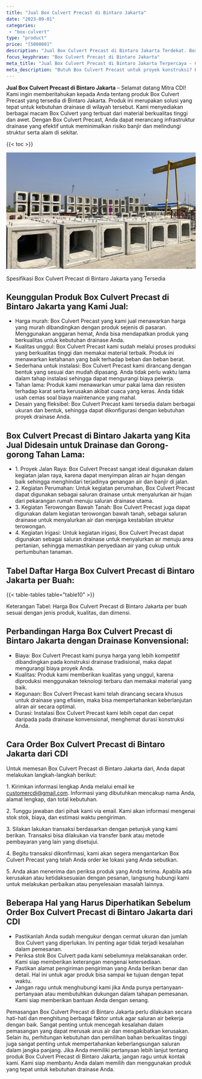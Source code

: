 ```yaml
---
title: "Jual Box Culvert Precast di Bintaro Jakarta"
date: "2023-09-01"
categories:
 - "box-culvert"
type: "product"
price: "[500000]"
description: "Jual Box Culvert Precast di Bintaro Jakarta Terdekat. Box Culvert Precast ini menjadi solusi utama dalam proyek pembangunan sebagai bahan infrastruktur yang kuat dan berkualitas tinggi. Konsultasikan kebutuhan Anda sekarang."
focus_keyphrase: "Box Culvert Precast di Bintaro Jakarta"
meta_title: "Jual Box Culvert Precast di Bintaro Jakarta Terpercaya - CDI"
meta_description: "Butuh Box Culvert Precast untuk proyek konstruksi? Kami adalah solusi tepat dengan solusi terbaik. Segera hubungi kami."
---
```


**Jual Box Culvert Precast di Bintaro Jakarta** – Selamat datang Mitra CDI! Kami ingin memberitahukan kepada Anda tentang produk Box Culvert Precast yang tersedia di Bintaro Jakarta. Produk ini merupakan solusi yang tepat untuk kebutuhan drainase di wilayah tersebut. Kami menyediakan berbagai macam Box Culvert yang terbuat dari material berkualitas tinggi dan awet. Dengan Box Culvert Precast, Anda dapat merancang infrastruktur drainase yang efektif untuk meminimalkan risiko banjir dan melindungi struktur serta alam di sekitar.

{{< toc >}}

![Jual Box Culvert Precast di Bintaro Jakarta](/images/box-culvert/box-culvert-15.jpg)

Spesifikasi Box Culvert Precast di Bintaro Jakarta yang Tersedia 

## Keunggulan Produk Box Culvert Precast di Bintaro Jakarta yang Kami Jual:

*   Harga murah: Box Culvert Precast yang kami jual menawarkan harga yang murah dibandingkan dengan produk sejenis di pasaran. Menggunakan anggaran hemat, Anda bisa mendapatkan produk yang berkualitas untuk kebutuhan drainase Anda.
*   Kualitas unggul: Box Culvert Precast kami sudah melalui proses produksi yang berkualitas tinggi dan memakai material terbaik. Produk ini menawarkan ketahanan yang baik terhadap beban dan beban berat.
*   Sederhana untuk instalasi: Box Culvert Precast kami dirancang dengan bentuk yang sesuai dan mudah dipasang. Anda tidak perlu waktu lama dalam tahap instalasi sehingga dapat mengurangi biaya pekerja.
*   Tahan lama: Produk kami menawarkan umur pakai lama dan resisten terhadap karat serta kerusakan akibat cuaca yang keras. Anda tidak usah cemas soal biaya maintenance yang mahal.
*   Desain yang fleksibel: Box Culvert Precast kami tersedia dalam berbagai ukuran dan bentuk, sehingga dapat dikonfigurasi dengan kebutuhan proyek drainase Anda.

## Box Culvert Precast di Bintaro Jakarta yang Kita Jual Didesain untuk Drainase dan Gorong-gorong Tahan Lama:

*   1\. Proyek Jalan Raya: Box Culvert Precast sangat ideal digunakan dalam kegiatan jalan raya, karena dapat menyimpan aliran air hujan dengan baik sehingga menghindari terjadinya genangan air dan banjir di jalan.
*   2\. Kegiatan Perumahan: Untuk kegiatan perumahan, Box Culvert Precast dapat digunakan sebagai saluran drainase untuk menyalurkan air hujan dari pekarangan rumah menuju saluran drainase utama.
*   3\. Kegiatan Terowongan Bawah Tanah: Box Culvert Precast juga dapat digunakan dalam kegiatan terowongan bawah tanah, sebagai saluran drainase untuk menyalurkan air dan menjaga kestabilan struktur terowongan.
*   4\. Kegiatan Irigasi: Untuk kegiatan irigasi, Box Culvert Precast dapat digunakan sebagai saluran drainase untuk menyalurkan air menuju area pertanian, sehingga memastikan penyediaan air yang cukup untuk pertumbuhan tanaman.

## Tabel Daftar Harga Box Culvert Precast di Bintaro Jakarta per Buah:

{{< table-tables table="table10" >}}

Keterangan Tabel: Harga Box Culvert Precast di Bintaro Jakarta per buah sesuai dengan jenis produk, kualitas, dan dimensi.

## Perbandingan Harga Box Culvert Precast di Bintaro Jakarta dengan Drainase Konvensional:

*   Biaya: Box Culvert Precast kami punya harga yang lebih kompetitif dibandingkan pada konstruksi drainase tradisional, maka dapat mengurangi biaya proyek Anda.
*   Kualitas: Produk kami memberikan kualitas yang unggul, karena diproduksi menggunakan teknologi terbaru dan memakai material yang baik.
*   Kegunaan: Box Culvert Precast kami telah dirancang secara khusus untuk drainase yang efisien, maka bisa mempertahankan keberlanjutan aliran air secara optimal.
*   Durasi: Instalasi Box Culvert Precast kami lebih cepat dan cepat daripada pada drainase konvensional, menghemat durasi konstruksi Anda.

## Cara Order Box Culvert Precast di Bintaro Jakarta dari CDI

Untuk memesan Box Culvert Precast di Bintaro Jakarta dari, Anda dapat melakukan langkah-langkah berikut:

1\.  Kirimkan informasi lengkap Anda melalui email ke customercdi@gmail.com. Informasi yang dibutuhkan mencakup nama Anda, alamat lengkap, dan total kebutuhan.

2\.  Tunggu jawaban dari pihak kami via email. Kami akan informasi mengenai stok stok, biaya, dan estimasi waktu pengiriman.

3\.  Silakan lakukan transaksi berdasarkan dengan petunjuk yang kami berikan. Transaksi bisa dilakukan via transfer bank atau metode pembayaran yang lain yang disetujui.

4\.  Begitu transaksi dikonfirmasi, kami akan segera mengantarkan Box Culvert Precast yang telah Anda order ke lokasi yang Anda sebutkan.

5\.  Anda akan menerima dan periksa produk yang Anda terima. Apabila ada kerusakan atau ketidaksesuaian dengan pesanan, langsung hubungi kami untuk melakukan perbaikan atau penyelesaian masalah lainnya.

## Beberapa Hal yang Harus Diperhatikan Sebelum Order Box Culvert Precast di Bintaro Jakarta dari CDI

*   Pastikanlah Anda sudah mengukur dengan cermat ukuran dan jumlah Box Culvert yang diperlukan. Ini penting agar tidak terjadi kesalahan dalam pemesanan.
*   Periksa stok Box Culvert pada kami sebelumnya melaksanakan order. Kami siap memberikan keterangan mengenai ketersediaan.
*   Pastikan alamat pengiriman pengiriman yang Anda berikan benar dan detail. Hal ini untuk agar produk bisa sampai ke tujuan dengan tepat waktu.
*   Jangan ragu untuk menghubungi kami jika Anda punya pertanyaan-pertanyaan atau membutuhkan dukungan dalam tahapan pemesanan. Kami siap memberikan bantuan Anda dengan senang.

Pemasangan Box Culvert Precast di Bintaro Jakarta perlu dilakukan secara hati-hati dan menghitung berbagai faktor untuk agar saluran air bekerja dengan baik. Sangat penting untuk mencegah kesalahan dalam pemasangan yang dapat merusak arus air dan mengakibatkan kerusakan. Selain itu, perhitungan kebutuhan dan pemilihan bahan berkualitas tinggi juga sangat penting untuk mempertahankan keberlangsungan saluran dalam jangka panjang. Jika Anda memiliki pertanyaan lebih lanjut tentang produk Box Culvert Precast di Bintaro Jakarta, jangan ragu untuk kontak kami. Kami siap membantu Anda dalam memilih dan menggunakan produk yang tepat untuk kebutuhan drainase Anda.